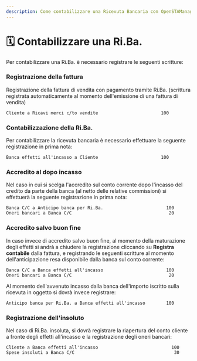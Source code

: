 ```yaml
---
description: Come contabilizzare una Ricevuta Bancaria con OpenSTAManager
---
```


# 🗓️ Contabilizzare una Ri.Ba.

Per contabilizzare una Ri.Ba. è necessario registrare le seguenti scritture:

### Registrazione della fattura

Registrazione della fattura di vendita con pagamento tramite Ri.Ba. (scrittura registrata automaticamente al momento dell'emissione di una fattura di vendita)

```
Cliente a Ricavi merci c/to vendite                        100
```

### Contabilizzazione della Ri.Ba.

Per contabilizzare la ricevuta bancaria è necessario effettuare la seguente registrazione in prima nota:

```
Banca effetti all'incasso a Cliente                        100
```

### Accredito al dopo incasso

Nel caso in cui si scelga l'accredito sul conto corrente dopo l'incasso del credito da parte della banca (al netto delle relative commissioni) si effettuerà la seguente registrazione  in prima nota:

```
Banca C/C a Anticipo banca per Ri.Ba.                        100
Oneri bancari a Banca C/C                                     20
```

### Accredito salvo buon fine

In caso invece di accredito salvo buon fine, al momento della maturazione degli effetti si andrà a chiudere la registrazione cliccando su **Registra contabile** dalla fattura, e registrando le seguenti scritture al momento dell'anticipazione resa disponibile dalla banca sul conto corrente:

```
Banca C/C a Banca effetti all'incasso                        100
Oneri bancari a Banca C/C                                     20
```

Al momento dell'avvenuto incasso dalla banca dell'importo iscritto sulla ricevuta in oggetto si dovrà invece registrare:

```
Anticipo banca per Ri.Ba. a Banca effetti all'incasso        100
```

### Registrazione dell'insoluto

Nel caso di Ri.Ba. insoluta, si dovrà registrare la riapertura del conto cliente a fronte degli effetti all'incasso e la registrazione degli oneri bancari:

```
Cliente a Banca effetti all'incasso                            100
Spese insoluti a Banca C/C                                      30
```

